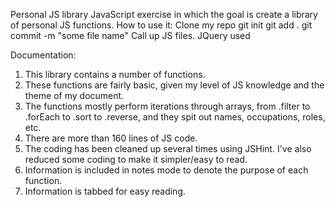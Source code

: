Personal JS library
JavaScript exercise in which the goal is create a library of personal JS functions.
How to use it:
	Clone my repo
	git init
	git add .
	git commit -m "some file name"
	Call up JS files.
JQuery used

Documentation:
1. This library contains a number of functions.
2. These functions are fairly basic, given my level of JS knowledge and the theme of my document.
3. The functions mostly perform iterations through arrays, from .filter to .forEach to .sort to .reverse, and they spit out names, occupations, roles, etc.
4. There are more than 160 lines of JS code.
5. The coding has been cleaned up several times using JSHint. I've also reduced some coding to make it simpler/easy to read.
6. Information is included in notes mode to denote the purpose of each function.
7. Information is tabbed for easy reading.

